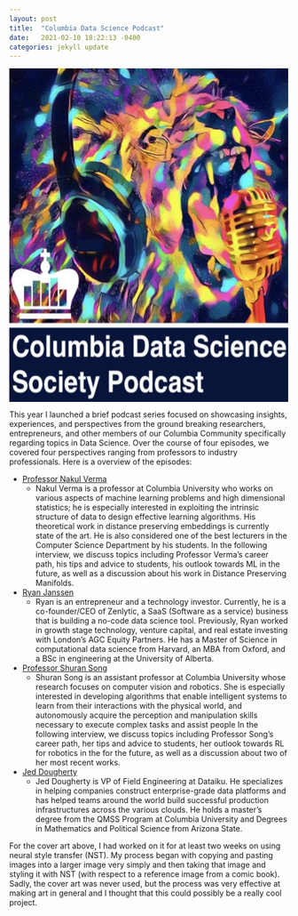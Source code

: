 ```yaml
---
layout: post
title:  "Columbia Data Science Podcast"
date:   2021-02-10 18:22:13 -0400
categories: jekyll update
---
```


<p align="center">
  <img align="center" width="600" height="600" src="/static/Podcast/Podcast_Art.jpg">
</p>

This year I launched a brief podcast series focused on showcasing insights, experiences, and perspectives from the ground breaking researchers, entrepreneurs, and other members of our Columbia Community specifically regarding topics in Data Science. Over the course of four episodes, we covered four perspectives ranging from professors to industry professionals. Here is a overview of the episodes:

- [Professor Nakul Verma](https://open.spotify.com/episode/1x8Pfiewib3UXW89QAnVt9?si=cPxzRQ_6SeSZcQCmKhi3-w)
  - Nakul Verma is a professor at Columbia University who works on various aspects of machine learning problems and high dimensional statistics; he is especially interested in exploiting the intrinsic structure of data to design effective learning algorithms. His theoretical work in distance preserving embeddings is currently state of the art. He is also considered one of the best lecturers in the Computer Science Department by his students. In the following interview, we discuss topics including Professor Verma’s career path, his tips and advice to students, his outlook towards ML in the future, as well as a discussion about his work in Distance Preserving Manifolds.
- [Ryan Janssen](https://open.spotify.com/episode/0NPT5tB1TKbIpXa2WnVU0n?si=Ieo9D7wJQIeRN928H7f6mQ)
  - Ryan is an entrepreneur and a technology investor. Currently, he is a co-founder/CEO of Zenlytic, a SaaS (Software as a service) business that is building a no-code data science tool. Previously, Ryan worked in growth stage technology, venture capital, and real estate investing with London’s AGC Equity Partners. He has a Master of Science in computational data science from Harvard, an MBA from Oxford, and a BSc in engineering at the University of Alberta.
- [Professor Shuran Song](https://open.spotify.com/episode/7GvPRia7kPFsR9NONoaQhl?si=WLAatLMARfymbCHA-bilUw)
  - Shuran Song is an assistant professor at Columbia University whose research focuses on computer vision and robotics. She is especially interested in developing algorithms that enable intelligent systems to learn from their interactions with the physical world, and autonomously acquire the perception and manipulation skills necessary to execute complex tasks and assist people In the following interview, we discuss topics including Professor Song’s career path, her tips and advice to students, her outlook towards RL for robotics in the for the future, as well as a discussion about two of her most recent works.
- [Jed Dougherty](https://open.spotify.com/episode/7ywQpZENdY0FTM4sWZFICu?si=ViHbs5VpS_SoQ43HfVoJeQ)
  - Jed Dougherty is VP of Field Engineering at Dataiku. He specializes in helping companies construct enterprise-grade data platforms and has helped teams around the world build successful production infrastructures across the various clouds. He holds a master’s degree from the QMSS Program at Columbia University and Degrees in Mathematics and Political Science from Arizona State.

For the cover art above, I had worked on it for at least two weeks on using neural style transfer (NST). My process began with copying and pasting images into a larger image very simply and then taking that image and styling it with NST (with respect to a reference image from a comic book). Sadly, the cover art was never used, but the process was very effective at making art in general and I thought that this could possibly be a really cool project.
